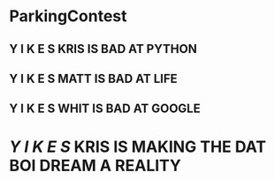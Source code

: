# ParkingContest


## **Y I K E S** KRIS IS BAD AT PYTHON

## **Y I K E S** MATT IS BAD AT LIFE

## **Y I K E S** WHIT IS BAD AT GOOGLE
# ***Y I K E S***  KRIS IS MAKING THE DAT BOI DREAM A REALITY
